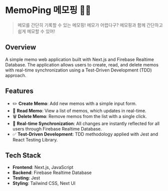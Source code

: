 # MemoPing 메모핑 📒✨

> 메모를 간단히 기록할 수 있는 메모핑! 메모가 어렵다구? 메모핑과 함께 간단하고 쉽게 메모할 수 있어!

## Overview

A simple memo web application built with Next.js and Firebase Realtime Database. The application allows users to create, read, and delete memos with real-time synchronization using a Test-Driven Development (TDD) approach.

## Features

- ✏️ **Create Memo**: Add new memos with a simple input form.
- 📄 **Read Memo**: View a list of memos, which updates in real-time.
- 🗑️ **Delete Memo**: Remove memos from the list with a single click.
- 🔄 **Real-time Synchronization**: All changes are instantly reflected for all users through Firebase Realtime Database.
- ✅ **Test-Driven Development**: TDD methodology applied with Jest and React Testing Library.

## Tech Stack

- **Frontend**: Next.js, JavaScript
- **Backend**: Firebase Realtime Database
- **Testing**: Jest
- **Styling**: Tailwind CSS, Next UI
